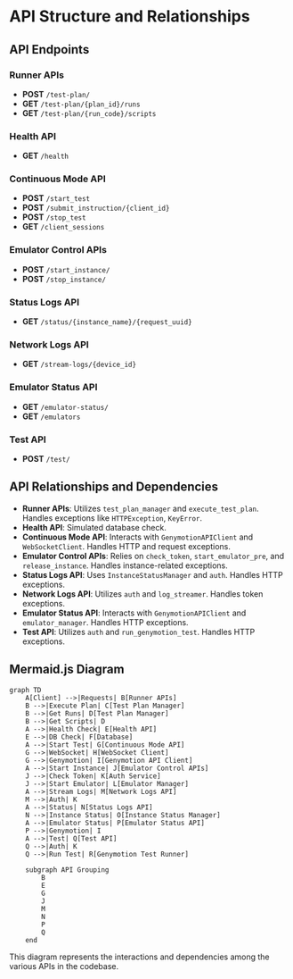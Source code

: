 # API Structure and Relationships

## API Endpoints

### Runner APIs
- **POST** `/test-plan/`
- **GET** `/test-plan/{plan_id}/runs`
- **GET** `/test-plan/{run_code}/scripts`

### Health API
- **GET** `/health`

### Continuous Mode API
- **POST** `/start_test`
- **POST** `/submit_instruction/{client_id}`
- **POST** `/stop_test`
- **GET** `/client_sessions`

### Emulator Control APIs
- **POST** `/start_instance/`
- **POST** `/stop_instance/`

### Status Logs API
- **GET** `/status/{instance_name}/{request_uuid}`

### Network Logs API
- **GET** `/stream-logs/{device_id}`

### Emulator Status API
- **GET** `/emulator-status/`
- **GET** `/emulators`

### Test API
- **POST** `/test/`

## API Relationships and Dependencies

- **Runner APIs**: Utilizes `test_plan_manager` and `execute_test_plan`. Handles exceptions like `HTTPException`, `KeyError`.
- **Health API**: Simulated database check.
- **Continuous Mode API**: Interacts with `GenymotionAPIClient` and `WebSocketClient`. Handles HTTP and request exceptions.
- **Emulator Control APIs**: Relies on `check_token`, `start_emulator_pre`, and `release_instance`. Handles instance-related exceptions.
- **Status Logs API**: Uses `InstanceStatusManager` and `auth`. Handles HTTP exceptions.
- **Network Logs API**: Utilizes `auth` and `log_streamer`. Handles token exceptions.
- **Emulator Status API**: Interacts with `GenymotionAPIClient` and `emulator_manager`. Handles HTTP exceptions.
- **Test API**: Utilizes `auth` and `run_genymotion_test`. Handles HTTP exceptions.

## Mermaid.js Diagram

```mermaid
graph TD
    A[Client] -->|Requests| B[Runner APIs]
    B -->|Execute Plan| C[Test Plan Manager]
    B -->|Get Runs| D[Test Plan Manager]
    B -->|Get Scripts| D
    A -->|Health Check| E[Health API]
    E -->|DB Check| F[Database]
    A -->|Start Test| G[Continuous Mode API]
    G -->|WebSocket| H[WebSocket Client]
    G -->|Genymotion| I[Genymotion API Client]
    A -->|Start Instance| J[Emulator Control APIs]
    J -->|Check Token| K[Auth Service]
    J -->|Start Emulator| L[Emulator Manager]
    A -->|Stream Logs| M[Network Logs API]
    M -->|Auth| K
    A -->|Status| N[Status Logs API]
    N -->|Instance Status| O[Instance Status Manager]
    A -->|Emulator Status| P[Emulator Status API]
    P -->|Genymotion| I
    A -->|Test| Q[Test API]
    Q -->|Auth| K
    Q -->|Run Test| R[Genymotion Test Runner]

    subgraph API Grouping
        B
        E
        G
        J
        M
        N
        P
        Q
    end
```

This diagram represents the interactions and dependencies among the various APIs in the codebase.